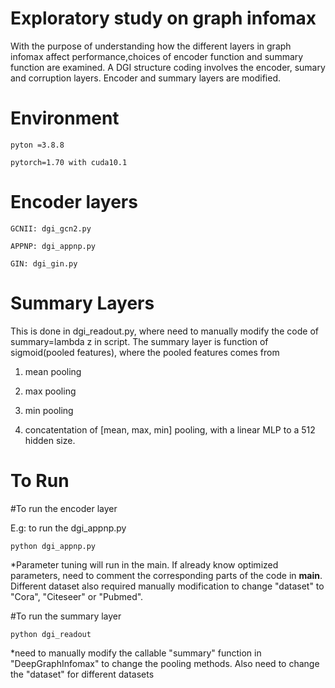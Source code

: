 # Exploratory study on graph infomax
With the purpose of understanding how the different layers in graph infomax affect performance,choices of encoder function and summary function are examined.
A DGI structure coding involves the encoder, sumary and corruption layers. Encoder and summary layers are modified.

# Environment

`pyton =3.8.8`

`pytorch=1.70 with cuda10.1`

# Encoder layers

`GCNII: dgi_gcn2.py`

`APPNP: dgi_appnp.py`

`GIN: dgi_gin.py`

# Summary Layers

This is done in dgi_readout.py, where need to manually modify the code of summary=lambda z in script.
The summary layer is function of sigmoid(pooled features), where the pooled features comes from
1. mean pooling

2. max pooling

3. min pooling

4. concatentation of [mean, max, min] pooling, with a linear MLP to a 512 hidden size.

# To Run

#To run the encoder layer

E.g: to run the dgi_appnp.py

`python dgi_appnp.py`

*Parameter tuning will run in the main. If already know optimized parameters, need to comment the corresponding parts of the code in __main__. Different dataset also required manually modification to change "dataset" to "Cora", "Citeseer" or "Pubmed".

#To run the summary layer

`python dgi_readout`

*need to manually modify the callable "summary" function in "DeepGraphInfomax" to change the pooling methods. Also need to change the "dataset" for different datasets
